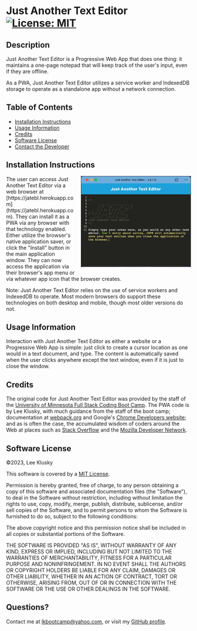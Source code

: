 # Just Another Text Editor [![License: MIT](https://img.shields.io/badge/License-MIT-yellow.svg)](https://opensource.org/licenses/MIT)

## Description

Just Another Text Editor is a Progressive Web App that does one thing: it maintains a one-page notepad that will keep track of the user's input, even if they are offline.

As a PWA, Just Another Text Editor utilizes a service worker and IndexedDB storage to operate as a standalone app without a network connection.

## Table of Contents

- [Installation Instructions](#installation-instructions)
- [Usage Information](#usage-information)
- [Credits](#credits)
- [Software License](#software-license)
- [Contact the Developer](#questions)

## Installation Instructions

<img src="./client/src/images/JATE-screenshot.png" width="300" style="float: right; margin-left: 15px; margin-bottom: 10px;" />
The user can access Just Another Text Editor via a web browser at [https://jatebl.herokuapp.com](https://jatebl.herokuapp.com). They can install it as a PWA via any browser with that technology enabled. Either utilize the browser's native application saver, or click the "Install" button in the main application window. They can now access the application via their browser's app menu or via whatever app icon that the browser creates.

Note: Just Another Text Editor relies on the use of service workers and IndexedDB to operate. Most modern browsers do support these technologies on both desktop and mobile, though most older versions do not.

## Usage Information

Interaction with Just Another Text Editor as either a website or a Progressive Web App is simple: just click to create a cursor location as one would in a text document, and type. The content is automatically saved when the user clicks anywhere except the text window, even if it is just to close the window.

## Credits

The original code for Just Another Text Editor was provided by the staff of the [University of Minnesota Full Stack Coding Boot Camp](https://ccaps.umn.edu/full-stack-web-development-certificate-coding-boot-camp). The PWA code is by Lee Klusky, with much guidance from the staff of the boot camp; documentation at [webpack.org](https://webpack.js.org) and Google's [Chrome Developers website](https://developer.chrome.com/docs/workbox/); and as is often the case, the accumulated wisdom of coders around the Web at places such as [Stack Overflow](https://www.stackoverflow.com) and the [Mozilla Developer Network](https://developer.mozilla.org).

## Software License

©2023, Lee Klusky

This software is covered by a [MIT License](https://opensource.org/licenses/MIT).

Permission is hereby granted, free of charge, to any person obtaining a copy of this software and associated documentation files (the "Software"), to deal in the Software without restriction, including without limitation the rights to use, copy, modify, merge, publish, distribute, sublicense, and/or sell copies of the Software, and to permit persons to whom the Software is furnished to do so, subject to the following conditions:

The above copyright notice and this permission notice shall be included in all copies or substantial portions of the Software.

THE SOFTWARE IS PROVIDED "AS IS", WITHOUT WARRANTY OF ANY KIND, EXPRESS OR IMPLIED, INCLUDING BUT NOT LIMITED TO THE WARRANTIES OF MERCHANTABILITY, FITNESS FOR A PARTICULAR PURPOSE AND NONINFRINGEMENT. IN NO EVENT SHALL THE AUTHORS OR COPYRIGHT HOLDERS BE LIABLE FOR ANY CLAIM, DAMAGES OR OTHER LIABILITY, WHETHER IN AN ACTION OF CONTRACT, TORT OR OTHERWISE, ARISING FROM, OUT OF OR IN CONNECTION WITH THE SOFTWARE OR THE USE OR OTHER DEALINGS IN THE SOFTWARE.

## Questions?

Contact me at <a href="mailto:lkbootcamp@yahoo.com">lkbootcamp@yahoo.com</a>, or visit my [GitHub profile](https://www.github.com/lkalliance).
